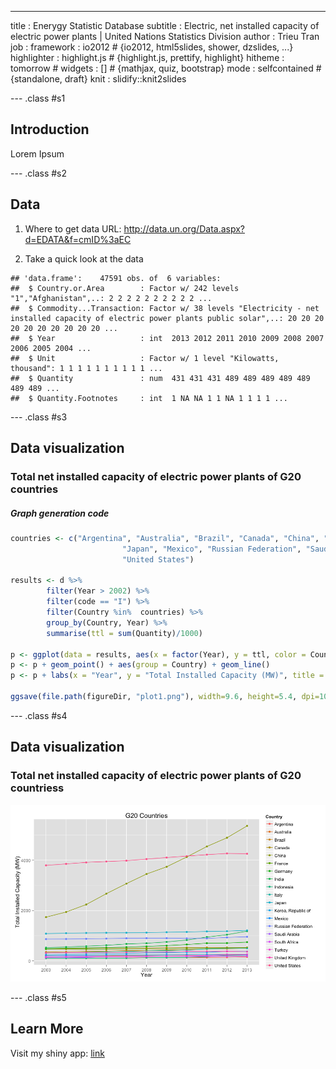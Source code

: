 ---
title       : Enerygy Statistic Database
subtitle    : Electric, net installed capacity of electric power plants | United Nations Statistics Division
author      : Trieu Tran
job         : 
framework   : io2012        # {io2012, html5slides, shower, dzslides, ...}
highlighter : highlight.js  # {highlight.js, prettify, highlight}
hitheme     : tomorrow      # 
widgets     : []            # {mathjax, quiz, bootstrap}
mode        : selfcontained # {standalone, draft}
knit        : slidify::knit2slides

--- .class #s1
## Introduction
<p>Lorem Ipsum</p>

--- .class #s2
## Data
1. Where to get data
URL: http://data.un.org/Data.aspx?d=EDATA&f=cmID%3aEC

2. Take a quick look at the data

```
## 'data.frame':	47591 obs. of  6 variables:
##  $ Country.or.Area        : Factor w/ 242 levels "1","Afghanistan",..: 2 2 2 2 2 2 2 2 2 2 ...
##  $ Commodity...Transaction: Factor w/ 38 levels "Electricity - net installed capacity of electric power plants public solar",..: 20 20 20 20 20 20 20 20 20 20 ...
##  $ Year                   : int  2013 2012 2011 2010 2009 2008 2007 2006 2005 2004 ...
##  $ Unit                   : Factor w/ 1 level "Kilowatts,  thousand": 1 1 1 1 1 1 1 1 1 1 ...
##  $ Quantity               : num  431 431 431 489 489 489 489 489 489 489 ...
##  $ Quantity.Footnotes     : int  1 NA NA 1 1 NA 1 1 1 1 ...
```

--- .class #s3 
## Data visualization
### Total net installed capacity of electric power plants of G20 countries 
##### Graph generation code



```r
countries <- c("Argentina", "Australia", "Brazil", "Canada", "China", "France", "Germany", "India", "Indonesia", "Italy", 
                         "Japan", "Mexico", "Russian Federation", "Saudi Arabia", "South Africa", "Korea, Republic of", "Turkey", "United Kingdom", 
                         "United States")

results <- d %>%
        filter(Year > 2002) %>%
        filter(code == "I") %>%
        filter(Country %in%  countries) %>%
        group_by(Country, Year) %>%
        summarise(ttl = sum(Quantity)/1000)

p <- ggplot(data = results, aes(x = factor(Year), y = ttl, color = Country))
p <- p + geom_point() + aes(group = Country) + geom_line() 
p <- p + labs(x = "Year", y = "Total Installed Capacity (MW)", title = "G20 Countries")

ggsave(file.path(figureDir, "plot1.png"), width=9.6, height=5.4, dpi=100)
```

--- .class #s4 
## Data visualization
### Total net installed capacity of electric power plants of G20 countriess 
![](figure/plot1.png)

--- .class #s5
## Learn More

Visit my shiny app: [link](www.rstudio.com)





